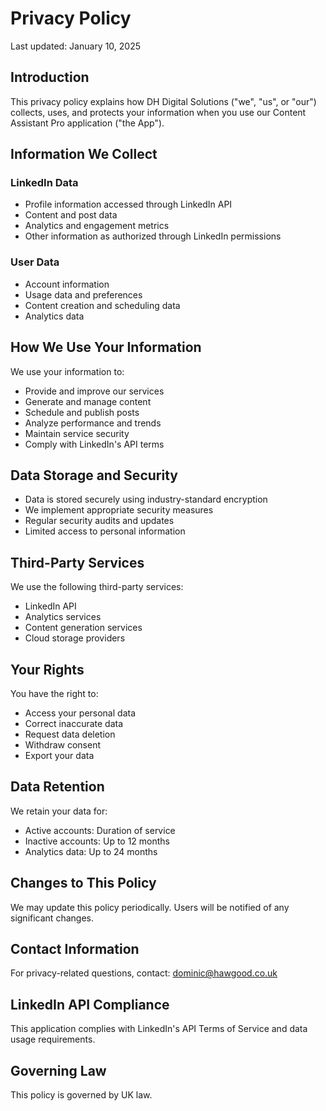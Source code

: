 # Privacy Policy

Last updated: January 10, 2025

## Introduction
This privacy policy explains how DH Digital Solutions ("we", "us", or "our") collects, uses, and protects your information when you use our Content Assistant Pro application ("the App").

## Information We Collect

### LinkedIn Data
- Profile information accessed through LinkedIn API
- Content and post data
- Analytics and engagement metrics
- Other information as authorized through LinkedIn permissions

### User Data
- Account information
- Usage data and preferences
- Content creation and scheduling data
- Analytics data

## How We Use Your Information
We use your information to:
- Provide and improve our services
- Generate and manage content
- Schedule and publish posts
- Analyze performance and trends
- Maintain service security
- Comply with LinkedIn's API terms

## Data Storage and Security
- Data is stored securely using industry-standard encryption
- We implement appropriate security measures
- Regular security audits and updates
- Limited access to personal information

## Third-Party Services
We use the following third-party services:
- LinkedIn API
- Analytics services
- Content generation services
- Cloud storage providers

## Your Rights
You have the right to:
- Access your personal data
- Correct inaccurate data
- Request data deletion
- Withdraw consent
- Export your data

## Data Retention
We retain your data for:
- Active accounts: Duration of service
- Inactive accounts: Up to 12 months
- Analytics data: Up to 24 months

## Changes to This Policy
We may update this policy periodically. Users will be notified of any significant changes.

## Contact Information
For privacy-related questions, contact:
dominic@hawgood.co.uk

## LinkedIn API Compliance
This application complies with LinkedIn's API Terms of Service and data usage requirements.

## Governing Law
This policy is governed by UK law.
